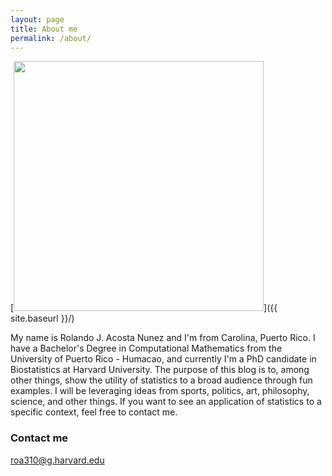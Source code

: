 ```yaml
---
layout: page
title: About me
permalink: /about/
---
```


[<img src="{{ site.baseurl }}/images/rolando's_pic.png" style="width: 400px;"/>]({{ site.baseurl }}/)

My name is Rolando J. Acosta Nunez and I'm from Carolina, Puerto Rico. I have a Bachelor's Degree in Computational Mathematics from the University of Puerto Rico - Humacao, and currently I'm a PhD candidate in Biostatistics at Harvard University. The purpose of this blog is to, among other things, show the utility of statistics to a broad audience through fun examples. I will be leveraging ideas from sports, politics, art, philosophy, science, and other things. If you want to see an application of statistics to a specific context, feel free to contact me. 

### Contact me
[roa310@g.harvard.edu](mailto:roa310@g.harvard.edu)

